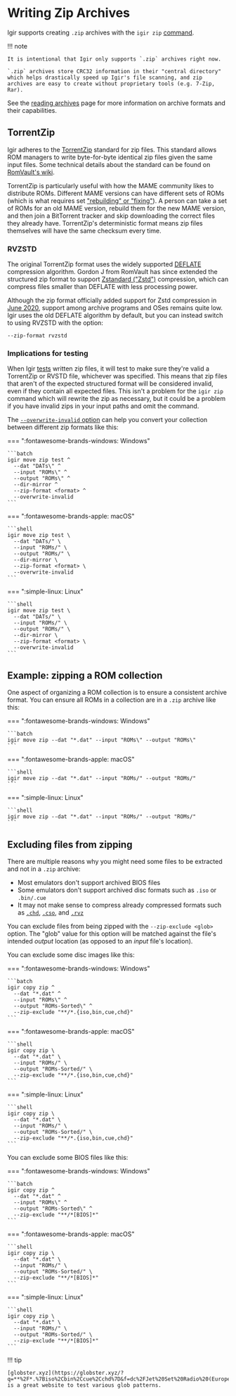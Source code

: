 # Writing Zip Archives

Igir supports creating `.zip` archives with the `igir zip` [command](../commands.md).

!!! note

    It is intentional that Igir only supports `.zip` archives right now.

    `.zip` archives store CRC32 information in their "central directory" which helps drastically speed up Igir's file scanning, and zip archives are easy to create without proprietary tools (e.g. 7-Zip, Rar).

See the [reading archives](../input/reading-archives.md) page for more information on archive formats and their capabilities.

## TorrentZip

Igir adheres to the [TorrentZip](https://sourceforge.net/projects/trrntzip/) standard for zip files. This standard allows ROM managers to write byte-for-byte identical zip files given the same input files. Some technical details about the standard can be found on [RomVault's wiki](https://wiki.romvault.com/doku.php?id=torrentzip).

TorrentZip is particularly useful with how the MAME community likes to distribute ROMs. Different MAME versions can have different sets of ROMs (which is what requires set ["rebuilding" or "fixing"](../usage/arcade.md#example-re-building-a-rom-set)). A person can take a set of ROMs for an old MAME version, rebuild them for the new MAME version, and then join a BitTorrent tracker and skip downloading the correct files they already have. TorrentZip's deterministic format means zip files themselves will have the same checksum every time.

### RVZSTD

The original TorrentZip format uses the widely supported [DEFLATE](https://en.wikipedia.org/wiki/Deflate) compression algorithm. Gordon J from RomVault has since extended the structured zip format to support [Zstandard ("Zstd")](https://en.wikipedia.org/wiki/Zstd) compression, which can compress files smaller than DEFLATE with less processing power.

Although the zip format officially added support for Zstd compression in [June 2020](https://en.wikipedia.org/wiki/ZIP_(file_format)#Version_history), support among archive programs and OSes remains quite low. Igir uses the old DEFLATE algorithm by default, but you can instead switch to using RVZSTD with the option:

```text
--zip-format rvzstd
```

### Implications for testing

When Igir [tests](../commands.md#test) written zip files, it will test to make sure they're valid a TorrentZip or RVSTD file, whichever was specified. This means that zip files that aren't of the expected structured format will be considered invalid, even if they contain all expected files. This isn't a problem for the `igir zip` command which will rewrite the zip as necessary, but it could be a problem if you have invalid zips in your input paths and omit the command.

The [`--overwrite-invalid` option](options.md#overwriting-files) can help you convert your collection between different zip formats like this:

=== ":fontawesome-brands-windows: Windows"

    ```batch
    igir move zip test ^
      --dat "DATs\" ^
      --input "ROMs\" ^
      --output "ROMs\" ^
      --dir-mirror ^
      --zip-format <format> ^
      --overwrite-invalid
    ```

=== ":fontawesome-brands-apple: macOS"

    ```shell
    igir move zip test \
      --dat "DATs/" \
      --input "ROMs/" \
      --output "ROMs/" \
      --dir-mirror \
      --zip-format <format> \
      --overwrite-invalid
    ```

=== ":simple-linux: Linux"

    ```shell
    igir move zip test \
      --dat "DATs/" \
      --input "ROMs/" \
      --output "ROMs/" \
      --dir-mirror \
      --zip-format <format> \
      --overwrite-invalid
    ```

## Example: zipping a ROM collection

One aspect of organizing a ROM collection is to ensure a consistent archive format. You can ensure all ROMs in a collection are in a `.zip` archive like this:

=== ":fontawesome-brands-windows: Windows"

    ```batch
    igir move zip --dat "*.dat" --input "ROMs\" --output "ROMs\"
    ```

=== ":fontawesome-brands-apple: macOS"

    ```shell
    igir move zip --dat "*.dat" --input "ROMs/" --output "ROMs/"
    ```

=== ":simple-linux: Linux"

    ```shell
    igir move zip --dat "*.dat" --input "ROMs/" --output "ROMs/"
    ```

## Excluding files from zipping

There are multiple reasons why you might need some files to be extracted and not in a `.zip` archive:

- Most emulators don't support archived BIOS files
- Some emulators don't support archived disc formats such as `.iso` or `.bin/.cue`
- It may not make sense to compress already compressed formats such as [`.chd`](https://emulation.gametechwiki.com/index.php/Save_disk_space_for_ISOs#CHD_Compression), [`.cso`](https://emulation.gametechwiki.com/index.php/Save_disk_space_for_ISOs#CSO_.28aka_CISO.29_2), and [`.rvz`](https://emulation.gametechwiki.com/index.php/Save_disk_space_for_ISOs#RVZ_.28Modern_Dolphin_format.29_-_GC.2FWii)

You can exclude files from being zipped with the `--zip-exclude <glob>` option. The "glob" value for this option will be matched against the file's intended _output_ location (as opposed to an _input_ file's location).

You can exclude some disc images like this:

=== ":fontawesome-brands-windows: Windows"

    ```batch
    igir copy zip ^
      --dat "*.dat" ^
      --input "ROMs\" ^
      --output "ROMs-Sorted\" ^
      --zip-exclude "**/*.{iso,bin,cue,chd}"
    ```

=== ":fontawesome-brands-apple: macOS"

    ```shell
    igir copy zip \
      --dat "*.dat" \
      --input "ROMs/" \
      --output "ROMs-Sorted/" \
      --zip-exclude "**/*.{iso,bin,cue,chd}"
    ```

=== ":simple-linux: Linux"

    ```shell
    igir copy zip \
      --dat "*.dat" \
      --input "ROMs/" \
      --output "ROMs-Sorted/" \
      --zip-exclude "**/*.{iso,bin,cue,chd}"
    ```

You can exclude some BIOS files like this:

=== ":fontawesome-brands-windows: Windows"

    ```batch
    igir copy zip ^
      --dat "*.dat" ^
      --input "ROMs\" ^
      --output "ROMs-Sorted\" ^
      --zip-exclude "**/*[BIOS]*"
    ```

=== ":fontawesome-brands-apple: macOS"

    ```shell
    igir copy zip \
      --dat "*.dat" \
      --input "ROMs/" \
      --output "ROMs-Sorted/" \
      --zip-exclude "**/*[BIOS]*"
    ```

=== ":simple-linux: Linux"

    ```shell
    igir copy zip \
      --dat "*.dat" \
      --input "ROMs/" \
      --output "ROMs-Sorted/" \
      --zip-exclude "**/*[BIOS]*"
    ```

!!! tip

    [globster.xyz](https://globster.xyz/?q=**%2F*.%7Biso%2Cbin%2Ccue%2Cchd%7D&f=dc%2FJet%20Set%20Radio%20(Europe)%20(En%20Fr%20De%20Es).chd%2Cdc%2FSamba%20de%20Amigo%20(USA).chd%2Cpsx%2FFinal%20Fantasy%20IX%20(USA)%2FFinal%20Fantasy%20IX%20(USA).m3u%2Cpsx%2FFinal%20Fantasy%20IX%20(USA)%2FFinal%20Fantasy%20IX%20(USA)%20(Disc%201).cue%2Cpsx%2FFinal%20Fantasy%20IX%20(USA)%2FFinal%20Fantasy%20IX%20(USA)%20(Disc%201).bin%2Cpsx%2FFinal%20Fantasy%20IX%20(USA)%2FFinal%20Fantasy%20IX%20(USA)%20(Disc%202).cue%2Cpsx%2FFinal%20Fantasy%20IX%20(USA)%2FFinal%20Fantasy%20IX%20(USA)%20(Disc%202).bin%2Cpsx%2FFinal%20Fantasy%20IX%20(USA)%2FFinal%20Fantasy%20IX%20(USA)%20(Disc%203).cue%2Cpsx%2FFinal%20Fantasy%20IX%20(USA)%2FFinal%20Fantasy%20IX%20(USA)%20(Disc%203).bin%2Cpsx%2FFinal%20Fantasy%20IX%20(USA)%2FFinal%20Fantasy%20IX%20(USA)%20(Disc%204).cue%2Cpsx%2FFinal%20Fantasy%20IX%20(USA)%2FFinal%20Fantasy%20IX%20(USA)%20(Disc%204).bin) is a great website to test various glob patterns.
